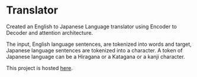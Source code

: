 # Translator

Created an English to Japanese Language translator using Encoder to Decoder and attention architecture.

The input, English language sentences, are tokenized into words and target, Japanese language sentences are tokenized into a character.
A token of Japanese language can be a Hiragana or a Katagana or a kanji character.

This project is hosted [here](http://gseshadri-translator.herokuapp.com/).
